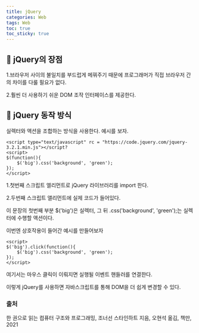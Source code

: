 ```yaml
---
title: jQuery
categories: Web
tags: Web
toc: true
toc_sticky: true
---
```


## 📌 jQuery의 장점

1.브라우저 사이의 불일치를 부드럽게 메꿔주기 때문에 프로그래머가 직접 브라우저 간의 차이를 다룰 필요가 없다.

2.훨씬 더 사용하기 쉬운 DOM 조작 인터페이스를 제공한다.

## 📌 jQuery 동작 방식

실렉터와 액션을 조합하는 방식을 사용한다. 예시를 보자.

```
<script type="text/javascript" rc = "https://code.jquery.com/jquery-3.2.1.min.js"></script?
<script>
$(function(){
    $('big').css('background', 'green');
});
</script>
```

1.첫번째 스크립트 엘리먼트로 jQuery 라이브러리를 import 한다.

2.두번째 스크립트 앨리먼트에 실제 코드가 들어있다. 

이 문장의 첫번째 부분 $('big')은 실렉터, 그 뒤 .css('background', 'green');는 실렉터에 수행할 액션이다. 

이번엔 상호작용이 들어간 예시를 만들어보자

```
<script>
$('big').click(function(){
    $('big').css('background', 'green');
});
</script>

```
여기서는 마우스 클릭이 이뤄지면 실행될 이벤트 핸들러를 연결한다. 

이렇게 jQuery를 사용하면 자바스크립트를 통해 DOM을 더 쉽게 변경할 수 있다. 

### 출처

한 권으로 읽는 컴퓨터 구조와 프로그래밍, 조너선 스타인하트 지음, 오현석 옮김, 책만, 2021
